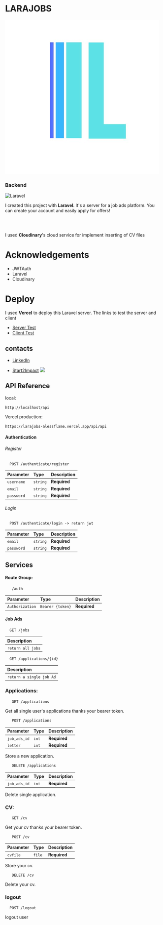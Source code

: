 # LARAJOBS 
![Larajobs](https://github.com/alessflame/larajobs/blob/master/public/larajobs-logo.jpg)


### Backend 
![Laravel](https://laravel.com/img/logotype.min.svg)




I created this project with <b>Laravel</b>.
It's a server for a job ads platform.
You can create your account and easily apply for offers!

<br>
<br>

I used <b>Cloudinary</b>'s cloud service for implement inserting of CV files


# Acknowledgements

- JWTAuth
- Laravel
- Cloudinary

# Deploy

I used <b>Vercel</b> to deploy this Laravel server.
The links to test the server and client

- [Server Test](https://larajobs-alessflame.vercel.app/)
- [Client Test](https://larajobs-react-alessflame.vercel.app/)



## contacts
- [LinkedIn](https://www.linkedin.com/in/francesco-aless) 

- [Start2Impact](https://talent.start2impact.it/profile/francesco-alessi) <img src="https://media.licdn.com/dms/image/C4D0BAQFIIFmsY2N8AA/company-logo_200_200/0/1662538340359?e=2147483647&v=beta&t=3HMmOzu_SPtPOlA2pvS1CGfOJbP-xeBSnc59tgIWhN0" style="width:30px;"/>


## API Reference

local:
```http
http://localhost/api
```

Vercel production:
```http
https://larajobs-alessflame.vercel.app/api/api
```


#### Authentication
###### Register
```http
  POST /authenticate/register
```
| Parameter | Type     | Description   |
| :-------- | :------- | :---------- |
| `username` | `string` | **Required** |
| `email` | `string` | **Required**|
| `password` | `string` | **Required**|

###### Login
```http
  POST /authenticate/login -> return jwt
```
| Parameter | Type     | Description   |
| :-------- | :------- | :---------- |
| `email` | `string` | **Required**|
| `password` | `string` | **Required**|

## Services
#### Route Group:
```http
   /auth
```
| Parameter | Type     | Description   |
| :-------- | :------- | :---------- |
| `Authorization` | `Bearer {token}` | **Required**|


#### Job Ads
```http
  GET /jobs 
```
| Description   |
| :-------- |
| `return all jobs` |

```http
  GET /applications/{id} 
```
| Description   |
| :-------- |
| `return a single job Ad` |


### Applications:
```http
   GET /applications
```
Get all single user's applications thanks your bearer token.
```http
   POST /applications
```
| Parameter | Type     | Description   |
| :-------- | :------- | :---------- |
| `job_ads_id` | `int` | **Required**|
| `letter` | `int` | **Required**|


Store a new application.

```http
   DELETE /applications
```
| Parameter | Type     | Description   |
| :-------- | :------- | :---------- |
| `job_ads_id` | `int` | **Required**|

Delete single application.

### CV:
```http
   GET /cv
```
Get your cv thanks your bearer token.
```http
   POST /cv
```
| Parameter | Type     | Description   |
| :-------- | :------- | :---------- |
| `cvfile` | `file` | **Required**|

Store your cv.
```http
   DELETE /cv
```

Delete your cv.

### logout
```http
  POST /logout
```
logout user




